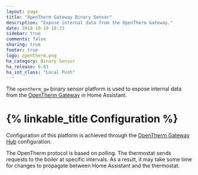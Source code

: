 ```yaml
---
layout: page
title: "OpenTherm Gateway Binary Sensor"
description: "Expose internal data from the OpenTherm Gateway."
date: 2018-10-19 18:23
sidebar: true
comments: false
sharing: true
footer: true
logo: opentherm.png
ha_category: Binary Sensor
ha_release: 0.81
ha_iot_class: "Local Push"
---
```


The `opentherm_gw` binary sensor platform is used to expose internal data from the [OpenTherm Gateway](http://otgw.tclcode.com/) in Home Assistant.

# {% linkable_title Configuration %}

Configuration of this platform is achieved through the [OpenTherm Gateway Hub](/components/opentherm_gw/) configuration.

<p class='note'>
The OpenTherm protocol is based on polling. The thermostat sends requests to the boiler at specific intervals. As a result, it may take some time for changes to propagate between Home Assistant and the thermostat.
</p>
